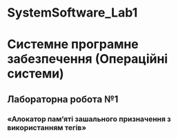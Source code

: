 # SystemSoftware_Lab1
<h1>Системне програмне забезпечення (Операційні системи)</h1>
<h2>Лабораторна робота №1</h2>
<h3>«Алокатор пам’яті зашального призначення з використанням тегів»</h3>
